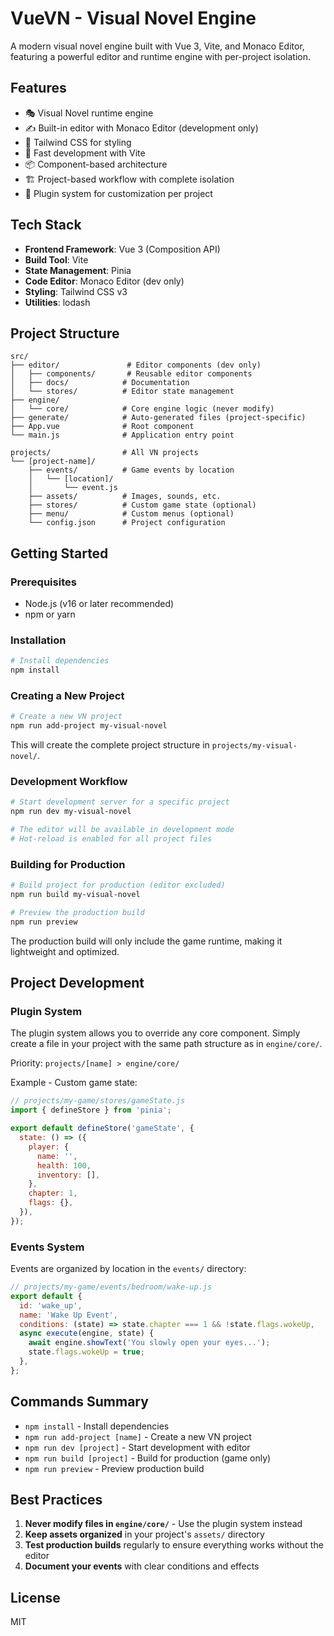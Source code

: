 # VueVN - Visual Novel Engine

A modern visual novel engine built with Vue 3, Vite, and Monaco Editor, featuring a powerful editor and runtime engine with per-project isolation.

## Features

- 🎭 Visual Novel runtime engine
- ✍️ Built-in editor with Monaco Editor (development only)
- 🎨 Tailwind CSS for styling
- 🚀 Fast development with Vite
- 📦 Component-based architecture
- 🏗️ Project-based workflow with complete isolation
- 🔌 Plugin system for customization per project

## Tech Stack

- **Frontend Framework**: Vue 3 (Composition API)
- **Build Tool**: Vite
- **State Management**: Pinia
- **Code Editor**: Monaco Editor (dev only)
- **Styling**: Tailwind CSS v3
- **Utilities**: lodash

## Project Structure

```
src/
├── editor/               # Editor components (dev only)
│   ├── components/       # Reusable editor components
│   ├── docs/            # Documentation
│   └── stores/          # Editor state management
├── engine/
│   └── core/            # Core engine logic (never modify)
├── generate/            # Auto-generated files (project-specific)
├── App.vue              # Root component
└── main.js              # Application entry point

projects/                # All VN projects
└── [project-name]/
    ├── events/          # Game events by location
    │   └── [location]/
    │       └── event.js
    ├── assets/          # Images, sounds, etc.
    ├── stores/          # Custom game state (optional)
    ├── menu/            # Custom menus (optional)
    └── config.json      # Project configuration
```

## Getting Started

### Prerequisites

- Node.js (v16 or later recommended)
- npm or yarn

### Installation

```bash
# Install dependencies
npm install
```

### Creating a New Project

```bash
# Create a new VN project
npm run add-project my-visual-novel
```

This will create the complete project structure in `projects/my-visual-novel/`.

### Development Workflow

```bash
# Start development server for a specific project
npm run dev my-visual-novel

# The editor will be available in development mode
# Hot-reload is enabled for all project files
```

### Building for Production

```bash
# Build project for production (editor excluded)
npm run build my-visual-novel

# Preview the production build
npm run preview
```

The production build will only include the game runtime, making it lightweight and optimized.

## Project Development

### Plugin System

The plugin system allows you to override any core component. Simply create a file in your project with the same path structure as in `engine/core/`.

Priority: `projects/[name] > engine/core/`

Example - Custom game state:

```javascript
// projects/my-game/stores/gameState.js
import { defineStore } from 'pinia';

export default defineStore('gameState', {
  state: () => ({
    player: {
      name: '',
      health: 100,
      inventory: [],
    },
    chapter: 1,
    flags: {},
  }),
});
```

### Events System

Events are organized by location in the `events/` directory:

```javascript
// projects/my-game/events/bedroom/wake-up.js
export default {
  id: 'wake_up',
  name: 'Wake Up Event',
  conditions: (state) => state.chapter === 1 && !state.flags.wokeUp,
  async execute(engine, state) {
    await engine.showText('You slowly open your eyes...');
    state.flags.wokeUp = true;
  },
};
```

## Commands Summary

- `npm install` - Install dependencies
- `npm run add-project [name]` - Create a new VN project
- `npm run dev [project]` - Start development with editor
- `npm run build [project]` - Build for production (game only)
- `npm run preview` - Preview production build

## Best Practices

1. **Never modify files in `engine/core/`** - Use the plugin system instead
2. **Keep assets organized** in your project's `assets/` directory
3. **Test production builds** regularly to ensure everything works without the editor
4. **Document your events** with clear conditions and effects

## License

MIT
